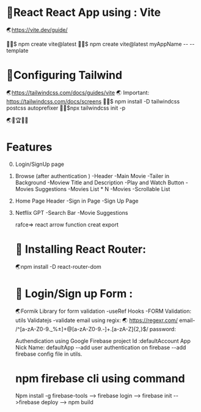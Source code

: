 # 🚀React React App using : Vite
🌏https://vite.dev/guide/

🧑‍💻$ npm create vite@latest
🧑‍💻$ npm create vite@latest myAppName -- --template 


# 🚀Configuring  Tailwind 
🌏https://tailwindcss.com/docs/guides/vite
🌏 Important: https://tailwindcss.com/docs/screens
🧑‍💻$ npm install -D tailwindcss postcss autoprefixer
🧑‍💻$npx tailwindcss init -p

🌏🚀🏆🧑‍💻

# Features
0. Login/SignUp page
1. Browse (after authentication )
   -Header
   -Main Movie
        -Tailer in Background
        -Moview Title and Description
        -Play and Watch Button
   -Movies Suggestions
        -Movies List * N
            -Movies
            -Scrollable List
2. Home Page
    Header
        -Sign in Page
        -Sign Up Page
3. Netflix GPT 
        -Search Bar
        -Movie Suggestions

    
    rafce=> react arrow function creat export

    # 🚀 Installing React Router:
    🌏npm install -D  react-router-dom 

    # 🚀 Login/Sign up Form :

    🌏Formik Library for form validation
    -useRef Hooks
    -FORM Validation: utils Validatejs
    -validate email using regix: 
        🌏 https://regexr.com/
            email-  /^[a-zA-Z0-9._%±]+@[a-zA-Z0-9.-]+.[a-zA-Z]{2,}$/
            password:  


    Authendication using Google Firebase
    project Id :defaultAccount
    App Nick Name: defaultApp
    --add user authentication on firebase
    --add firebase config file in utils.
    # npm firebase cli using command
    Npm install -g firebase-tools
    --> firebase login
    --> firebase init
    -->firebase deploy
    --> npm build
   



